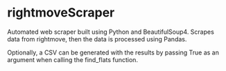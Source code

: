 # rightmoveScraper

Automated web scraper built using Python and BeautifulSoup4.
Scrapes data from rightmove, then the data is processed using Pandas.

Optionally, a CSV can be generated with the results by passing True as an argument when calling the find_flats function.
